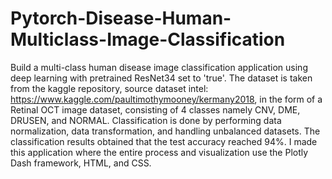 # Pytorch-Disease-Human-Multiclass-Image-Classification

Build a multi-class human disease image classification application using deep learning with pretrained ResNet34 set to 'true'. The dataset is taken from the kaggle repository, source dataset intel: https://www.kaggle.com/paultimothymooney/kermany2018, in the form of a Retinal OCT image dataset, consisting of 4 classes namely CNV, DME, DRUSEN, and NORMAL. Classification is done by performing data normalization, data transformation, and handling unbalanced datasets. The classification results obtained that the test accuracy reached 94%. I made this application where the entire process and visualization use the Plotly Dash framework, HTML, and CSS.
